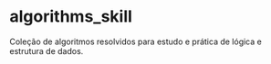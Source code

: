 # algorithms_skill
Coleção de algoritmos resolvidos para estudo e prática de lógica e estrutura de dados.
